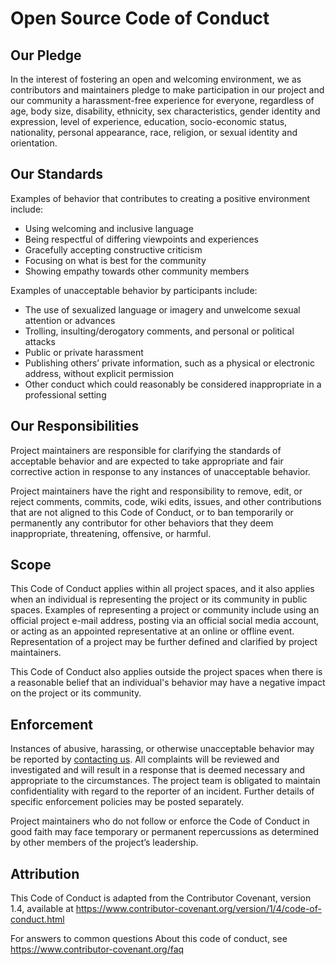 <!-- SPDX-License-Identifier: MIT-only -->

# Open Source Code of Conduct

## Our Pledge

In the interest of fostering an open and welcoming environment,
we as contributors and maintainers pledge to make participation in our project and
our community a harassment-free experience for everyone, regardless of age, body size, disability,
ethnicity, sex characteristics, gender identity and expression, level of experience, education,
socio-economic status, nationality, personal appearance, race, religion, or sexual identity and orientation.

## Our Standards

Examples of behavior that contributes to creating a positive environment include:

- Using welcoming and inclusive language
- Being respectful of differing viewpoints and experiences
- Gracefully accepting constructive criticism
- Focusing on what is best for the community
- Showing empathy towards other community members

Examples of unacceptable behavior by participants include:

- The use of sexualized language or imagery and unwelcome sexual attention or advances
- Trolling, insulting/derogatory comments, and personal or political attacks
- Public or private harassment
- Publishing others’ private information, such as a physical or electronic address, without explicit permission
- Other conduct which could reasonably be considered inappropriate in a professional setting

## Our Responsibilities

Project maintainers are responsible for clarifying the standards
of acceptable behavior and are expected to take appropriate and fair corrective action
in response to any instances of unacceptable behavior.

Project maintainers have the right and responsibility to remove,
edit, or reject comments, commits, code, wiki edits, issues,
and other contributions that are not aligned to this Code of Conduct,
or to ban temporarily or permanently any contributor for other behaviors
that they deem inappropriate, threatening, offensive, or harmful.

## Scope

This Code of Conduct applies within all project spaces,
and it also applies when an individual is representing the project or its community in public spaces.
Examples of representing a project or community include using
an official project e-mail address, posting via an official social media account,
or acting as an appointed representative at an online or offline event.
Representation of a project may be further defined and clarified by project maintainers.

This Code of Conduct also applies outside the project spaces
when there is a reasonable belief that an individual's behavior
may have a negative impact on the project or its community.

## Enforcement

Instances of abusive, harassing, or otherwise unacceptable behavior may be reported by
[contacting us](mailto:androteamfaq@gmail.com?subject=Sent%20from%20your%20website&body=Hey%20Andro%2C%20I%20am%20contacting%20you%20in%20regard%20with%20REASON.%0D%0A%0D%0ABest%20wishes%2C%0D%0AYOUR%20NAME). All complaints will be reviewed and investigated and will result
in a response that is deemed necessary and appropriate to the circumstances.
The project team is obligated to maintain confidentiality with regard
to the reporter of an incident. Further details of specific enforcement policies may be posted separately.

Project maintainers who do not follow or enforce the Code of Conduct in good faith
may face temporary or permanent repercussions as determined by other members of the project’s leadership.

## Attribution

This Code of Conduct is adapted from the Contributor Covenant, version 1.4, available at https://www.contributor-covenant.org/version/1/4/code-of-conduct.html

For answers to common questions About this code of conduct, see https://www.contributor-covenant.org/faq